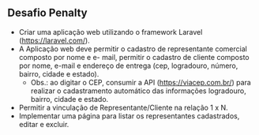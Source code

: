 ## Desafio Penalty
- Criar uma aplicação web utilizando o framework Laravel (https://laravel.com/).
- A Aplicação web deve permitir o cadastro de representante comercial composto por nome e e-
mail, permitir o cadastro de cliente composto por nome, e-mail e endereço de entrega (cep,
logradouro, número, bairro, cidade e estado).
    - Obs.: ao digitar o CEP, consumir a API (https://viacep.com.br/) para realizar o cadastramento
    automático das informações logradouro, bairro, cidade e estado.
- Permitir a vinculação de Representante/Cliente na relação 1 x N.
- Implementar uma página para listar os representantes cadastrados, editar e excluir.
